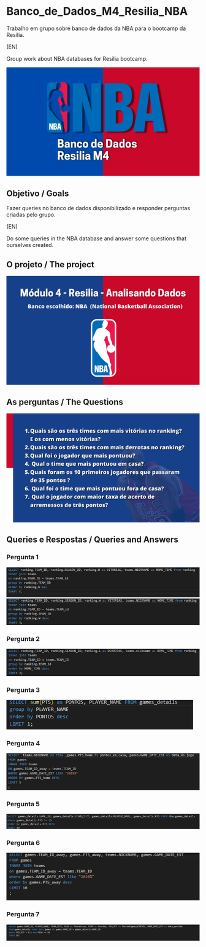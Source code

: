 # Banco_de_Dados_M4_Resilia_NBA
Trabalho em grupo sobre banco de dados da NBA para o bootcamp da Resilia. 

(EN)

Group work about NBA databases for Resilia bootcamp. 

<img src="/Images/NBA.jpg"/>

## Objetivo / Goals
Fazer queries no banco de dados disponibilizado e responder perguntas criadas pelo grupo.

(EN)

Do some queries in the NBA database and answer some questions that ourselves created.


## O projeto / The project

<img src="/Images/slide1.png"/>

## As perguntas / The Questions
<img src="/Images/slidePerguntas.png"/>

## Queries e Respostas / Queries and Answers

<h3> Pergunta 1 </h3>
<img src="/querys/query1print.png"/>
<img src="/querys/query12print.png"/>

<h3> Pergunta 2 </h3>
<img src="querys/query2print.png"/>


<h3> Pergunta 3 </h3>
<img src="/querys/query3print.png"/>

<h3> Pergunta 4 </h3>
<img src="/querys/query4print.png"/>

<h3> Pergunta 5 </h3>
<img src="/querys/query5print.png"/>

<h3> Pergunta 6 </h3>
<img src="/querys/query6print.png"/>

<h3> Pergunta 7 </h3>
<img src="/querys/query7print.png"/>


